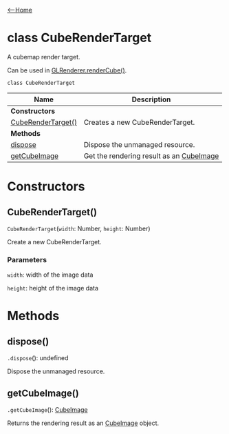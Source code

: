 [<--Home](index.html)

# class CubeRenderTarget

A cubemap render target.

Can be used in [GLRenderer.renderCube()](GLRenderer.html#rendercube).

`class CubeRenderTarget`

| Name                                                          | Description                                                    |
| --------------------------------------------------------------| -------------------------------------------------------------- |
| **Constructors**                                              |                                                                |
| [CubeRenderTarget()](#cuberendertarget)                       | Creates a new CubeRenderTarget.                                |
| **Methods**                                                   |                                                                |
| [dispose](#dispose)                                           | Dispose the unmanaged resource.                                |
| [getCubeImage](#getcubeimage)                                 | Get the rendering result as an [CubeImage](CubeImage.html)     |

# Constructors

## CubeRenderTarget()

`CubeRenderTarget`(`width`: Number, `height`: Number)

Create a new CubeRenderTarget.

### Parameters

`width`: width of the image data

`height`: height of the image data

# Methods

## dispose()

`.dispose`(): undefined

Dispose the unmanaged resource.

## getCubeImage()

`.getCubeImage`(): [CubeImage](CubeImage.html)

Returns the rendering result as an [CubeImage](CubeImage.html) object.




